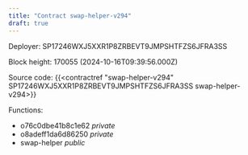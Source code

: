 ```yaml
---
title: "Contract swap-helper-v294"
draft: true
---
```

Deployer: SP17246WXJ5XXR1P8ZRBEVT9JMPSHTFZS6JFRA3SS


 



Block height: 170055 (2024-10-16T09:39:56.000Z)

Source code: {{<contractref "swap-helper-v294" SP17246WXJ5XXR1P8ZRBEVT9JMPSHTFZS6JFRA3SS swap-helper-v294>}}

Functions:

* o76c0dbe41b8c1e62 _private_
* o8adeff1da6d86250 _private_
* swap-helper _public_
